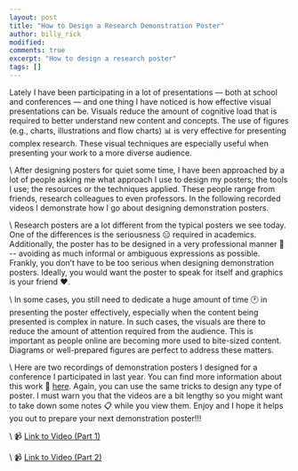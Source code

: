 ```yaml
---
layout: post
title: "How to Design a Research Demonstration Poster"
author: billy_rick
modified:
comments: true
excerpt: "How to design a research poster"
tags: []
---
```


Lately I have been participating in a lot of presentations — both at school and conferences — and one thing I have noticed is how effective visual presentations can be. Visuals reduce the amount of cognitive load that is required to better understand new content and concepts. The use of figures (e.g., charts, illustrations and flow charts) :bar_chart: is very effective for presenting complex research. These visual techniques are especially useful when presenting your work to a more diverse audience.

\\
After designing posters for quiet some time, I have been approached by a lot of people asking me what approach I use to design my posters; the tools I use; the resources or the techniques applied. These people range from friends, research colleagues to even professors. In the following recorded videos I demonstrate how I go about designing demonstration posters.

\\
Research posters are a lot different from the typical posters we see today. One of the differences is the seriousness :expressionless: required in academics. Additionally, the poster has to be designed in a very professional manner :necktie: -- avoiding as much informal or ambiguous expressions as possible. Frankly, you don’t have to be too serious when designing demonstration posters. Ideally, you would want the poster to speak for itself and graphics is your friend :heart:.

\\
In some cases, you still need to dedicate a huge amount of time :clock1: in presenting the poster effectively, especially when the content being presented is complex in nature. In such cases, the visuals are there to reduce the amount of attention required from the audience. This is important as people online are becoming more used to bite-sized content. Diagrams or well-prepared figures are perfect to address these matters.

\\
Here are two recordings of demonstration posters I designed for a conference I participated in last year. You can find more information about this work :link: [here](https://github.com/omarsar/EmoViz). Again, you can use the same tricks to design any type of poster. I must warn you that the videos are a bit lengthy so you might want to take down some notes :clipboard: while you view them. Enjoy and I hope it helps you out to prepare your next demonstration poster!!!

\\
:video_camera: [Link to Video (Part 1)](https://www.youtube.com/watch?v=-pKpKWrXQGc)

\\
:video_camera: [Link to Video (Part 2)](https://www.youtube.com/watch?v=RiygC-5CEr8)